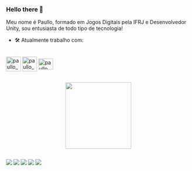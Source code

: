 ### Hello there 👋




Meu nome é Paullo, formado em Jogos Digitais pela IFRJ e Desenvolvedor Unity, sou entusiasta de todo tipo de tecnologia! 

- 🛠 Atualmente trabalho com:
 <div style="display: inline_block"><br>
  <img align="center" alt="paullo_Unity" height="40" width="40" src="https://cdn.jsdelivr.net/gh/devicons/devicon/icons/unity/unity-original.svg"/>
  <img align="center" alt="paullo_C#" height="40" width="40" src="https://cdn.jsdelivr.net/gh/devicons/devicon/icons/csharp/csharp-original.svg" />
  <img align="center" alt="paullo_Shader" height="30" width="40" src= "https://img.shields.io/badge/-HLSL-blueviolet"/>
  
</div>

##




##

<div align="center">
  <a href="https://github.com/iampaullo">
  <img height="180em" src="https://github-readme-stats.vercel.app/api/top-langs/?username=IAmPaullo&layout=compact&langs_count=7&theme=monokai"/>
</div>

  
 
  
  ##
  
  <div> 
  
  <a href="https://iampaullo.itch.io" target="_blank"><img src="https://img.shields.io/badge/Itch.io-FA5C5C?style=for-the-badge&logo=itch.io&logoColor=white"
  target="_blank"></a>
 	<a href="https://play.google.com/store/apps/developer?id=UnderDog" target="_blank"><img src="https://img.shields.io/badge/Google_Play-414141?style=for-the-badge&logo=google-play&logoColor=white" target="_blank"></a>
 <a href="https://discord.com/users/IAmPaullo#7147" target="_blank"><img src="https://img.shields.io/badge/Discord-7289DA?style=for-the-badge&logo=discord&logoColor=white" target="_blank"></a> 
  <a href = "mailto:paullotsw@gmail.com"><img src="https://img.shields.io/badge/Gmail-D14836?style=for-the-badge&logo=gmail&logoColor=white" target="_blank"></a>
  <a href="https://www.linkedin.com/in/iampaullo/" target="_blank"><img src="https://img.shields.io/badge/-LinkedIn-%230077B5?style=for-the-badge&logo=linkedin&logoColor=white" target="_blank"></a> 
  

